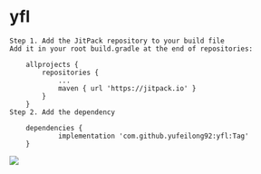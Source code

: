 # yfl

```
Step 1. Add the JitPack repository to your build file
Add it in your root build.gradle at the end of repositories:

	allprojects {
		repositories {
			...
			maven { url 'https://jitpack.io' }
		}
	}
Step 2. Add the dependency

	dependencies {
	        implementation 'com.github.yufeilong92:yfl:Tag'
	}
```

[![](https://jitpack.io/v/yufeilong92/yfl.svg)](https://jitpack.io/#yufeilong92/yfl)